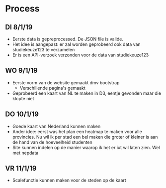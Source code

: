 # Process

## DI 8/1/19
* Eerste data is gepreprocessed. De JSON file is valide.
* Het idee is aangepast: er zal worden geprobeerd ook data van studiekeuze123 te
verzamelen
* Er is een API-verzoek verzonden voor de data van studiekeuze123

## WO 9/1/19
* Eerste vorm van de website gemaakt dmv bootstrap
  * Verschillende pagina's gemaakt
* Geprobeerd een kaart van NL te maken in D3, eentje gevonden maar die klopte niet

## DO 10/1/19
* Goede kaart van Nederland kunnen maken
* Ander idee: eerst was het plan een heatmap te maken voor alle provincies. Nu
  wil ik per stad een bel maken die groter of kleiner is aan de hand van de hoeveelheid
  studenten
* Site kunnen indelen op de manier waarop ik het er iut wil laten zien. Wel met
  nepdata

## VR 11/1/19
* Scalefunctie kunnen maken voor de steden op de kaart
